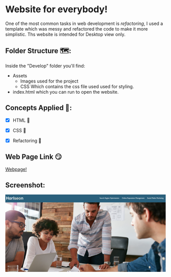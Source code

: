 # Website for everybody!
One of the most common tasks in web development is *refactoring*, I used a template which was messy and refactored the code to make it more simplistic. Ths website is intended for Desktop view only.

## Folder Structure 🗺️:
Inside the "Develop" folder you'll find:
- Assets 
    - Images used for the project
    - CSS Which contains the css file used used for styling.
- index.html which you can run to open the website.

## Concepts Applied 🧐:
- [x] HTML 🦴

- [x] CSS 🎨

- [x] Refactoring 🤔

## Web Page Link 😏
<a href="https://davidtc8.github.io/Website-for-everybody/" target="_blank">Webpage!</a>

## Screenshot:
![image](./Develop/assets/images/website-for-everybody.png)